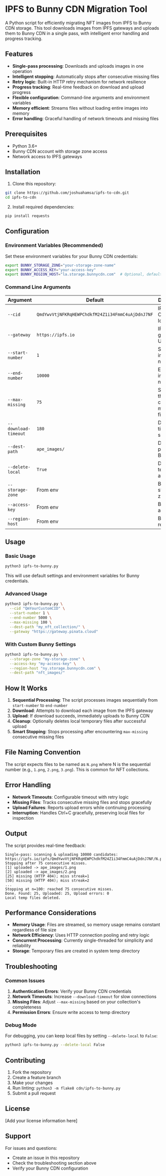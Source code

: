 # IPFS to Bunny CDN Migration Tool

A Python script for efficiently migrating NFT images from IPFS to Bunny CDN storage. This tool downloads images from IPFS gateways and uploads them to Bunny CDN in a single pass, with intelligent error handling and progress tracking.

## Features

- **Single-pass processing**: Downloads and uploads images in one operation
- **Intelligent stopping**: Automatically stops after consecutive missing files
- **Retry logic**: Built-in HTTP retry mechanism for network resilience
- **Progress tracking**: Real-time feedback on download and upload progress
- **Flexible configuration**: Command-line arguments and environment variables
- **Memory efficient**: Streams files without loading entire images into memory
- **Error handling**: Graceful handling of network timeouts and missing files

## Prerequisites

- Python 3.6+
- Bunny CDN account with storage zone access
- Network access to IPFS gateways

## Installation

1. Clone this repository:
```bash
git clone https://github.com/joshuahamsa/ipfs-to-cdn.git
cd ipfs-to-cdn
```

2. Install required dependencies:
```bash
pip install requests
```

## Configuration

### Environment Variables (Recommended)

Set these environment variables for your Bunny CDN credentials:

```bash
export BUNNY_STORAGE_ZONE="your-storage-zone-name"
export BUNNY_ACCESS_KEY="your-access-key"
export BUNNY_REGION_HOST="la.storage.bunnycdn.com"  # Optional, defaults to storage.bunnycdn.com
```

### Command Line Arguments

| Argument | Default | Description |
|----------|---------|-------------|
| `--cid` | `QmdYwvVtjNFKRqHEWPChdkfM24Z1i34FmmC4uAjDdnJ7NF` | IPFS Content Identifier |
| `--gateway` | `https://ipfs.io` | IPFS gateway URL |
| `--start-number` | `1` | Starting image number |
| `--end-number` | `10000` | Ending image number |
| `--max-missing` | `75` | Stop after this many consecutive missing files |
| `--download-timeout` | `180` | Download timeout in seconds |
| `--dest-path` | `ape_images/` | Destination path in Bunny CDN |
| `--delete-local` | `True` | Delete local temp files after upload |
| `--storage-zone` | From env | Bunny storage zone name |
| `--access-key` | From env | Bunny access key |
| `--region-host` | From env | Bunny region host |

## Usage

### Basic Usage

```bash
python3 ipfs-to-bunny.py
```

This will use default settings and environment variables for Bunny credentials.

### Advanced Usage

```bash
python3 ipfs-to-bunny.py \
  --cid "QmYourCustomCID" \
  --start-number 1 \
  --end-number 5000 \
  --max-missing 100 \
  --dest-path "my_nft_collection/" \
  --gateway "https://gateway.pinata.cloud"
```

### With Custom Bunny Settings

```bash
python3 ipfs-to-bunny.py \
  --storage-zone "my-storage-zone" \
  --access-key "my-access-key" \
  --region-host "ny.storage.bunnycdn.com" \
  --dest-path "nft_images/"
```

## How It Works

1. **Sequential Processing**: The script processes images sequentially from `start-number` to `end-number`
2. **Download**: Attempts to download each image from the IPFS gateway
3. **Upload**: If download succeeds, immediately uploads to Bunny CDN
4. **Cleanup**: Optionally deletes local temporary files after successful upload
5. **Smart Stopping**: Stops processing after encountering `max-missing` consecutive missing files

## File Naming Convention

The script expects files to be named as `N.png` where N is the sequential number (e.g., `1.png`, `2.png`, `3.png`). This is common for NFT collections.

## Error Handling

- **Network Timeouts**: Configurable timeout with retry logic
- **Missing Files**: Tracks consecutive missing files and stops gracefully
- **Upload Failures**: Reports upload errors while continuing processing
- **Interruption**: Handles Ctrl+C gracefully, preserving local files for inspection

## Output

The script provides real-time feedback:

```
Single-pass: scanning & uploading 10000 candidates: https://ipfs.io/ipfs/QmdYwvVtjNFKRqHEWPChdkfM24Z1i34FmmC4uAjDdnJ7NF/N.png
Stopping after 75 consecutive misses.
[1] uploaded -> ape_images/1.png
[2] uploaded -> ape_images/2.png
[25] missing (HTTP 404); miss streak=1
[50] missing (HTTP 404); miss streak=2
...
Stopping at n=100: reached 75 consecutive misses.
Done. Found: 25, Uploaded: 25, Upload errors: 0
Local temp files deleted.
```

## Performance Considerations

- **Memory Usage**: Files are streamed, so memory usage remains constant regardless of file size
- **Network Efficiency**: Uses HTTP connection pooling and retry logic
- **Concurrent Processing**: Currently single-threaded for simplicity and reliability
- **Storage**: Temporary files are created in system temp directory

## Troubleshooting

### Common Issues

1. **Authentication Errors**: Verify your Bunny CDN credentials
2. **Network Timeouts**: Increase `--download-timeout` for slow connections
3. **Missing Files**: Adjust `--max-missing` based on your collection's completeness
4. **Permission Errors**: Ensure write access to temp directory

### Debug Mode

For debugging, you can keep local files by setting `--delete-local` to `False`:

```bash
python3 ipfs-to-bunny.py --delete-local False
```

## Contributing

1. Fork the repository
2. Create a feature branch
3. Make your changes
4. Run linting: `python3 -m flake8 cdn/ipfs-to-bunny.py`
5. Submit a pull request

## License

[Add your license information here]

## Support

For issues and questions:
- Create an issue in this repository
- Check the troubleshooting section above
- Verify your Bunny CDN configuration
